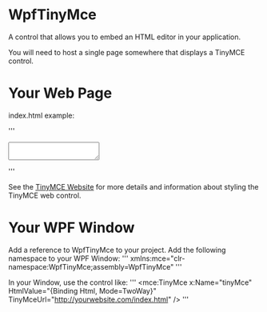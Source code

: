 # WpfTinyMce
A control that allows you to embed an HTML editor in your application.

You will need to host a single page somewhere that displays a TinyMCE control.

# Your Web Page
index.html example:

'''
<!DOCTYPE html>
<html>
<head>
  <script type="text/javascript" src="js/tinymce/tinymce.min.js"></script>
  <script type="text/javascript">
      tinymce.init({ selector: 'textarea', plugins: "autolink code image link lists table" });
  </script>
</head>
<body>
    <form action=".">
        <textarea></textarea>
    </form>
</body>
</html>
'''

See the [TinyMCE Website](http://tinymce.com) for more details and information about styling the TinyMCE web control.

# Your WPF Window
Add a reference to WpfTinyMce to your project.
Add the following namespace to your WPF Window:
'''
xmlns:mce="clr-namespace:WpfTinyMce;assembly=WpfTinyMce"
'''

In your Window, use the control like:
'''
<mce:TinyMce x:Name="tinyMce" HtmlValue="{Binding Html, Mode=TwoWay}" TinyMceUrl="http://yourwebsite.com/index.html" />
'''
